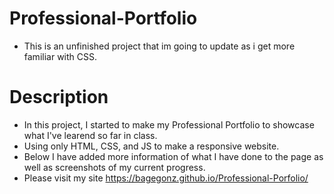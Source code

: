 # Professional-Portfolio

- This is an unfinished project that im going to update as i get more familiar with CSS.

# Description 

- In this project, I started to make my Professional Portfolio to showcase what I've learend so far in class.
- Using only HTML, CSS, and JS to make a responsive website.
- Below I have added more information of what I have done to the page as well as screenshots of my current progress.
- Please visit my site https://bagegonz.github.io/Professional-Porfolio/
